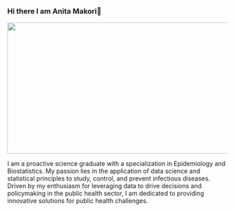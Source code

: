### Hi there I am Anita Makori👋

<div align="center">
  <img src="https://media.giphy.com/media/ghCVIZSBxwZ81IiBjv/giphy.gif" width="600" height="300"/>
</div>      

I am a proactive science graduate with a specialization in Epidemiology and Biostatistics. My passion lies in the application of data science and statistical principles to study, control, and prevent infectious diseases.
Driven by my enthusiasm for leveraging data to drive decisions and policymaking in the public health sector, I am dedicated to providing innovative solutions for public health challenges. 

<!--
**AnitaMakori/AnitaMakori** is a ✨ _special_ ✨ repository because its `README.md` (this file) appears on your GitHub profile.

Here are some ideas to get you started:

- 🔭 I’m currently working on ...
- 🌱 I’m currently learning ...
- 👯 I’m looking to collaborate on ...
- 🤔 I’m looking for help with ...
- 💬 Ask me about ...
- 📫 How to reach me: ...
- 😄 Pronouns: ...
- ⚡ Fun fact: ...
-->
